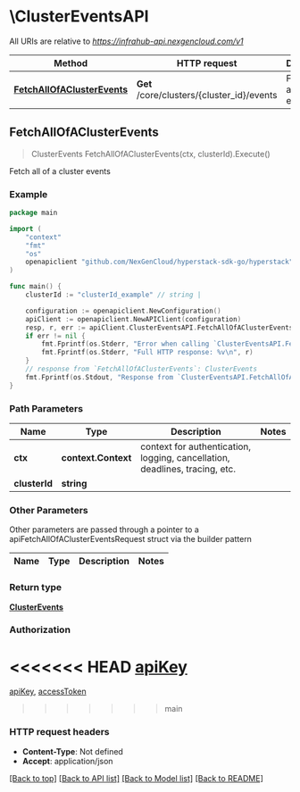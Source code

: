 # \ClusterEventsAPI

All URIs are relative to *https://infrahub-api.nexgencloud.com/v1*

Method | HTTP request | Description
------------- | ------------- | -------------
[**FetchAllOfAClusterEvents**](ClusterEventsAPI.md#FetchAllOfAClusterEvents) | **Get** /core/clusters/{cluster_id}/events | Fetch all of a cluster events



## FetchAllOfAClusterEvents

> ClusterEvents FetchAllOfAClusterEvents(ctx, clusterId).Execute()

Fetch all of a cluster events

### Example

```go
package main

import (
	"context"
	"fmt"
	"os"
	openapiclient "github.com/NexGenCloud/hyperstack-sdk-go/hyperstack"
)

func main() {
	clusterId := "clusterId_example" // string | 

	configuration := openapiclient.NewConfiguration()
	apiClient := openapiclient.NewAPIClient(configuration)
	resp, r, err := apiClient.ClusterEventsAPI.FetchAllOfAClusterEvents(context.Background(), clusterId).Execute()
	if err != nil {
		fmt.Fprintf(os.Stderr, "Error when calling `ClusterEventsAPI.FetchAllOfAClusterEvents``: %v\n", err)
		fmt.Fprintf(os.Stderr, "Full HTTP response: %v\n", r)
	}
	// response from `FetchAllOfAClusterEvents`: ClusterEvents
	fmt.Fprintf(os.Stdout, "Response from `ClusterEventsAPI.FetchAllOfAClusterEvents`: %v\n", resp)
}
```

### Path Parameters


Name | Type | Description  | Notes
------------- | ------------- | ------------- | -------------
**ctx** | **context.Context** | context for authentication, logging, cancellation, deadlines, tracing, etc.
**clusterId** | **string** |  | 

### Other Parameters

Other parameters are passed through a pointer to a apiFetchAllOfAClusterEventsRequest struct via the builder pattern


Name | Type | Description  | Notes
------------- | ------------- | ------------- | -------------


### Return type

[**ClusterEvents**](ClusterEvents.md)

### Authorization

<<<<<<< HEAD
[apiKey](../README.md#apiKey)
=======
[apiKey](../README.md#apiKey), [accessToken](../README.md#accessToken)
>>>>>>> main

### HTTP request headers

- **Content-Type**: Not defined
- **Accept**: application/json

[[Back to top]](#) [[Back to API list]](../README.md#documentation-for-api-endpoints)
[[Back to Model list]](../README.md#documentation-for-models)
[[Back to README]](../README.md)

